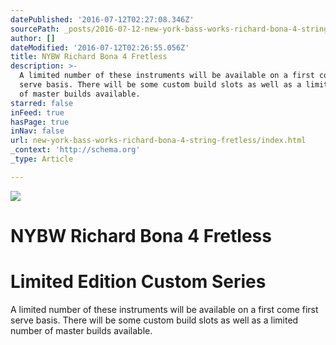 ```yaml
---
datePublished: '2016-07-12T02:27:08.346Z'
sourcePath: _posts/2016-07-12-new-york-bass-works-richard-bona-4-string-fretless.md
author: []
dateModified: '2016-07-12T02:26:55.056Z'
title: NYBW Richard Bona 4 Fretless
description: >-
  A limited number of these instruments will be available on a first come first
  serve basis. There will be some custom build slots as well as a limited number
  of master builds available.
starred: false
inFeed: true
hasPage: true
inNav: false
url: new-york-bass-works-richard-bona-4-string-fretless/index.html
_context: 'http://schema.org'
_type: Article

---
```

![](https://imgflo.herokuapp.com/graph/vahj1ThiexotieMo/b7462ddb212ea64834dba799c2e9ec55/croprotate.jpg?cropheight=2831&cropwidth=5833&degrees=0&input=https%3A%2F%2Fthe-grid-user-content.s3-us-west-2.amazonaws.com%2F4a7d2640-1f92-46c0-b4a1-b55af8243e74.jpg&x=0&y=0)

# NYBW Richard Bona 4 Fretless

# Limited Edition Custom Series

A limited number of these instruments will be available on a first come first serve basis. There will be some custom build slots as well as a limited number of master builds available.
